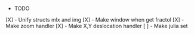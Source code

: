 * TODO 

[X] - Unify structs mlx and img
[X] - Make window when get fractol
[X] - Make zoom handler
[X] - Make X,Y deslocation handler
[ ] - Make julia set
